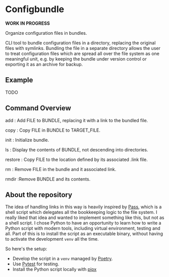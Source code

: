 # Configbundle

**WORK IN PROGRESS**

Organize configuration files in bundles.

CLI tool to bundle configuration files in a directory, replacing the
original files with symlinks. Bundling the file in a separate
directory allows the user to treat configuration files which are
spread all over the file system as one meaningful unit, e.g. by
keeping the bundle under version control or exporting it as an archive
for backup.

## Example

TODO

## Command Overview

add
: Add FILE to BUNDLE, replacing it with a link to the bundled file.

copy
: Copy FILE in BUNDLE to TARGET_FILE.

init
: Initialize bundle.

ls
: Display the contents of BUNDLE, not descending into directories.

restore
: Copy FILE to the location defined by its associated .link file.

rm
: Remove FILE in the bundle and it associated link.

rmdir
 :Remove BUNDLE and its contents.

## About the repository

The idea of handling links in this way is heavily inspired by
[Pass](https://www.passwordstore.org/), which is a shell script which
delegates all the bookkeeping logic to the file system. I really liked
that idea and wanted to implement something like this, but not as a
shell script. I chose Python to have an opportunity to learn how to
write a Python script with modern tools, including virtual
environment, testing and all. Part of this is to install the script as
an executable binary, without having to activate the development
`venv` all the time.

So here's the setup:

 - Develop the script in a `venv` managed by
   [Poetry](https://python-poetry.org/docs/).
 - Use [Pytest](https://python-poetry.org/docs/) for testing.
 - Install the Python script locally with  [pipx](https://pipx.pypa.io/stable/)
